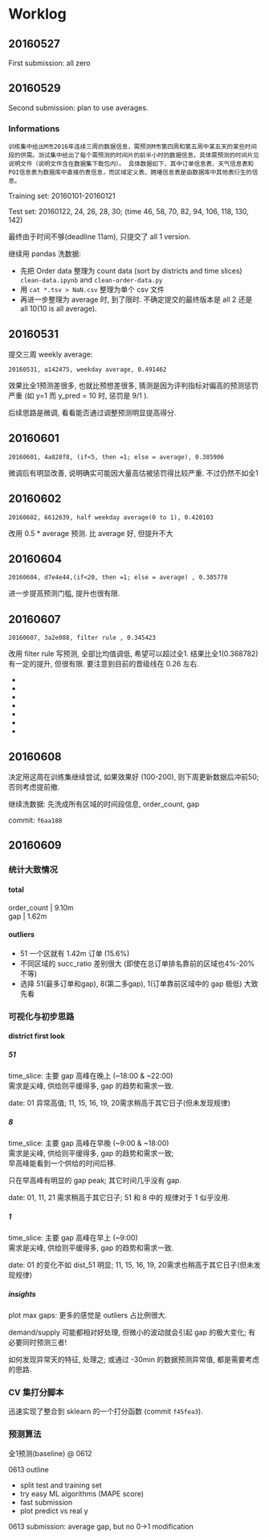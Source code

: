 # Worklog

## 20160527

First submission: all zero

## 20160529

Second submission: plan to use averages.

### Informations

    训练集中给出M市2016年连续三周的数据信息，需预测M市第四周和第五周中某五天的某些时间段的供需。测试集中给出了每个需预测的时间片的前半小时的数据信息，具体需预测的时间片见说明文件（说明文件含在数据集下载包内）。 具体数据如下，其中订单信息表、天气信息表和POI信息表为数据库中直接的表信息，而区域定义表、拥堵信息表是由数据库中其他表衍生的信息。

Training set: 20160101-20160121

Test set: 20160122, 24, 26, 28, 30; (time 46, 58, 70, 82, 94, 106, 118, 130, 142)

最终由于时间不够(deadline 11am), 只提交了 all 1 version.

继续用 pandas 洗数据:

- 先把 Order data 整理为 count data (sort by districts and time slices) `clean-data.ipynb` and `clean-order-data.py`
- 用 `cat *.tsv > NaN.csv` 整理为单个 csv 文件
- 再进一步整理为 average 时, 到了限时. 不确定提交的最终版本是 all 2 还是 all 10(10 is all average).


## 20160531

提交三周 weekly average: 

`20160531, a142475, weekday average, 0.491462`

效果比全1预测差很多, 也就比预想差很多, 猜测是因为评判指标对偏高的预测惩罚严重 (如 y=1 而 y_pred = 10 时, 惩罚是 9/1 ).

后续思路是微调, 看看能否通过调整预测明显提高得分.

## 20160601

`20160601, 4a828f8, (if<5, then =1; else = average), 0.385906`

微调后有明显改善, 说明确实可能因大量高估被惩罚得比较严重. 不过仍然不如全1

## 20160602

`20160602, 6612639, half weekday average(0 to 1), 0.420103`

改用 0.5 * average 预测. 比 average 好, 但提升不大

## 20160604

`20160604, d7e4e44,(if<20, then =1; else = average) , 0.385778`

进一步提高预测门槛, 提升也很有限.

## 20160607

`20160607, 3a2e088, filter rule , 0.345423`

改用 filter rule 写预测, 全部比均值调低, 希望可以超过全1. 结果比全1(0.368782)有一定的提升, 但很有限. 要注意到目前的晋级线在 0.26 左右.

- [0, 4]: 1
- [5, 6]: 2
- [7, 20]: 5
- [21, 50]: 10
- [51, 99]: 20
- [100, 200]: 50
- [201, inf]: 100

## 20160608

决定用这周在训练集继续尝试, 如果效果好 (100-200), 则下周更新数据后冲前50; 否则考虑提前撤.

继续洗数据: 先洗成所有区域的时间段信息, order_count, gap

commit: `f6aa188`

## 20160609

### 统计大致情况

#### total

order_count | 9.10m  
gap | 1.62m

#### outliers

- 51 一个区就有 1.42m 订单 (15.6%)
- 不同区域的 succ_ratio 差别很大 (即使在总订单排名靠前的区域也4%-20%不等)
- 选择 51(最多订单和gap), 8(第二多gap), 1(订单靠前区域中的 gap 极低) 大致先看

### 可视化与初步思路

#### district first look

##### 51

time_slice: 主要 gap 高峰在晚上 (~18:00 & ~22:00)  
需求是尖峰, 供给则平缓得多, gap 的趋势和需求一致.

date: 01 异常高值; 11, 15, 16, 19, 20需求稍高于其它日子(但未发现规律)

##### 8

time_slice: 主要 gap 高峰在早晚 (~9:00 & ~18:00)  
需求是尖峰, 供给则平缓得多, gap 的趋势和需求一致;  
早高峰能看到一个供给的时间后移.

只在早高峰有明显的 gap peak; 其它时间几乎没有 gap.

date: 01, 11, 21 需求稍高于其它日子; 51 和 8 中的 规律对于 1 似乎没用.

##### 1

time_slice: 主要 gap 高峰在早上 (~9:00)  
需求是尖峰, 供给则平缓得多, gap 的趋势和需求一致.

date: 01 的变化不如 dist_51 明显; 11, 15, 16, 19, 20需求也稍高于其它日子(但未发现规律)

##### insights

plot max gaps: 更多的感觉是 outliers 占比例很大.

demand/supply 可能都相对好处理, 但微小的波动就会引起 gap 的极大变化; 有必要同时预测三者!

如何发现异常天的特征, 处理之; 或通过 -30min 的数据预测异常值, 都是需要考虑的思路.

### CV 集打分脚本

迅速实现了整合到 sklearn 的一个打分函数 (commit `f45fea3`). 

### 预测算法

全1预测(baseline) @ 0612

0613 outline

- split test and training set
- try easy ML algorithms (MAPE score)
- fast submission
- plot predict vs real y

0613 submission: average gap, but no 0->1 modification
